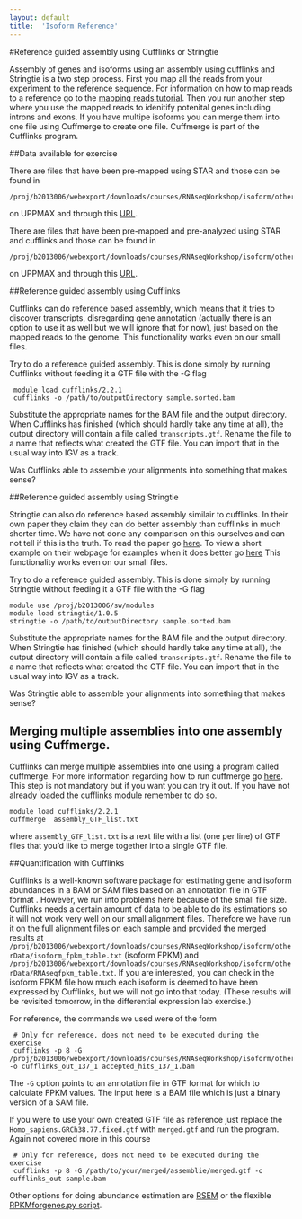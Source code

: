 ```yaml
---
layout: default
title:  'Isoform Reference'
---
```


#Reference guided assembly using Cufflinks or Stringtie

Assembly of genes and isoforms using an assembly using cufflinks and Stringtie is a two step process. 
First you map all the reads from your experiment to the reference sequence. For information on how to map reads to a reference go to the [mapping reads tutorial](mapping_reads). Then you run another step where you use the mapped reads to idenitify potenital genes including introns and exons.  If you have multipe isoforms you can merge them into one file using Cuffmerge to create one file. Cuffmerge is part of the Cufflinks program.




##Data available for exercise


There are files that have been pre-mapped using STAR and those can be found in

	/proj/b2013006/webexport/downloads/courses/RNAseqWorkshop/isoform/otherData/refBasedAssembly/RAB11FIP5/BAMfiles

on UPPMAX and through this [URL](https://export.uppmax.uu.se/b2013006/downloads/courses/RNAseqWorkshop/otherData/refBasedAssembly/RAB11FIP5/BAMfiles).

There are files that have been pre-mapped and pre-analyzed using STAR and cufflinks and those can be found in

	/proj/b2013006/webexport/downloads/courses/RNAseqWorkshop/isoform/otherData/refBasedAssembly/RAB11FIP5/GTFfiles
	
on UPPMAX and through this [URL](https://export.uppmax.uu.se/b2013006/downloads/courses/RNAseqWorkshop/isoform/otherData/refBasedAssembly/RAB11FIP5/GTFfiles).
 



##Reference guided assembly using Cufflinks

Cufflinks can do reference based assembly, which means that it tries to discover transcripts, disregarding gene annotation (actually there is an option to use it as well but we will ignore that for now), just based on the 
mapped reads to the genome. This functionality works even on our small files.

Try to do a reference guided assembly. This is done simply by running Cufflinks 
without feeding it a GTF file with the -G flag

     module load cufflinks/2.2.1
     cufflinks -o /path/to/outputDirectory sample.sorted.bam

Substitute the appropriate names for the BAM file and the output directory. When 
Cufflinks has finished (which should hardly take any time at all), the output 
directory will contain a file called ``transcripts.gtf``. Rename the file to a 
name that reflects what created the GTF file.  You can import that in 
the usual way into IGV as a track.

Was Cufflinks able to assemble your alignments into something that makes sense?
 
 
##Reference guided assembly using Stringtie

Stringtie can also do reference based assembly similair to cufflinks. In their own paper they claim they can do better assembly than cufflinks in much shorter time. We have not done any comparison on this ourselves and can not tell if this is the truth. To read the paper go [here](http://www.nature.com/nbt/journal/vaop/ncurrent/full/nbt.3122.html). To view a short example on their webpage for examples when it does better go [here](http://ccb.jhu.edu/software/stringtie/#tab3) This functionality works even on our small files.  

Try to do a reference guided assembly. This is done simply by running Stringtie 
without feeding it a GTF file with the -G flag

	module use /proj/b2013006/sw/modules
	module load stringtie/1.0.5
	stringtie -o /path/to/outputDirectory sample.sorted.bam

Substitute the appropriate names for the BAM file and the output directory. When 
Stringtie has finished (which should hardly take any time at all), the output 
directory will contain a file called ``transcripts.gtf``. Rename the file to a 
name that reflects what created the GTF file.  You can import that in 
the usual way into IGV as a track.

Was Stringtie able to assemble your alignments into something that makes sense?
 

## Merging multiple assemblies into one assembly using Cuffmerge.

Cufflinks can merge multiple assemblies into one using a program called cuffmerge. For more information regarding how to run cuffmerge go [here](http://cole-trapnell-lab.github.io/cufflinks/cuffmerge/). 
This step is not mandatory but if you want you can try it out. If you have not already loaded the cufflinks module remember to do so. 

    module load cufflinks/2.2.1
	cuffmerge  assembly_GTF_list.txt
	
where ``assembly_GTF_list.txt`` is a rext file with a list (one per line) of GTF files that you’d like to merge together into a single GTF file.



##Quantification with Cufflinks

Cufflinks is a well-known software package for estimating gene and isoform abundances in a BAM or SAM files based on an annotation file in GTF format . However, we run into problems here because of the small file size. Cufflinks needs a certain amount of data to be able to do its estimations so it will not work very well on our small alignment files. Therefore we have run it on the full alignment files on each sample and provided the merged results at ``/proj/b2013006/webexport/downloads/courses/RNAseqWorkshop/isoform/otherData/isoform_fpkm_table.txt``
(isoform FPKM) and ``/proj/b2013006/webexport/downloads/courses/RNAseqWorkshop/isoform/otherData/RNAseqfpkm_table.txt``.
If you are interested, you can check in the isoform FPKM file how much each isoform 
is deemed to have been expressed by Cufflinks, but we will not go into that today. 
(These results will be revisited tomorrow, in the differential expression lab exercise.)

For reference, the commands we used were of the form

     # Only for reference, does not need to be executed during the exercise
     cufflinks -p 8 -G /proj/b2013006/webexport/downloads/courses/RNAseqWorkshop/isoform/otherData/Homo_sapiens.GRCh38.77.fixed.gtf -o cufflinks_out_137_1 accepted_hits_137_1.bam

The ``-G`` option points to an annotation file in GTF format for which to calculate
FPKM values. The input here is a BAM file which is just a binary version of a SAM file.  

If you were to use your own created GTF file as reference just replace the ``Homo_sapiens.GRCh38.77.fixed.gtf`` with ``merged.gtf`` and run the program. Again not covered more in this course

     # Only for reference, does not need to be executed during the exercise
     cufflinks -p 8 -G /path/to/your/merged/assemblie/merged.gtf -o cufflinks_out sample.bam


Other options for doing abundance estimation are [RSEM](http://deweylab.biostat.wisc.edu/rsem/) or the flexible [RPKMforgenes.py script](http://sandberg.cmb.ki.se/media/data/rnaseq/instructions-rpkmforgenes.html).








